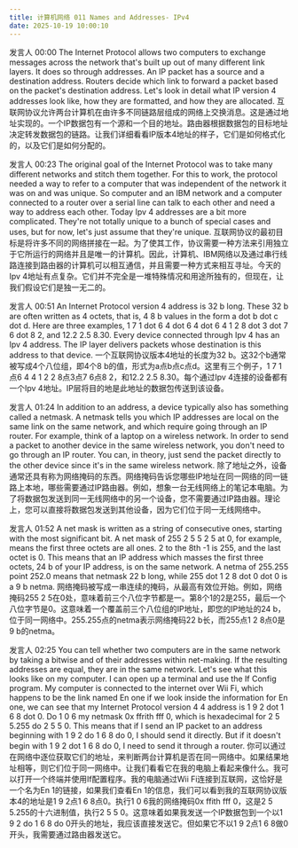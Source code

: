 ```yaml
---
title: 计算机网络 011 Names and Addresses- IPv4
date: 2025-10-19 10:00:10
---
```


发言人   00:00
The Internet Protocol allows two computers to exchange messages across the network that's built up out of many different link layers. It does so through addresses. An IP packet has a source and a destination address. Routers decide which link to forward a packet based on the packet's destination address. Let's look in detail what IP version 4 addresses look like, how they are formatted, and how they are allocated. 
互联网协议允许两台计算机在由许多不同链路层组成的网络上交换消息。这是通过地址实现的。一个IP数据包有一个源和一个目的地址。路由器根据数据包的目标地址决定转发数据包的链路。让我们详细看看IP版本4地址的样子，它们是如何格式化的，以及它们是如何分配的。

发言人   00:23
The original goal of the Internet Protocol was to take many different networks and stitch them together. For this to work, the protocol needed a way to refer to a computer that was independent of the network it was on and was unique. So computer and an IBM network and a computer connected to a router over a serial line can talk to each other and need a way to address each other. Today Ipv 4 addresses are a bit more complicated. They're not totally unique to a bunch of special cases and uses, but for now, let's just assume that they're unique. 
互联网协议的最初目标是将许多不同的网络拼接在一起。为了使其工作，协议需要一种方法来引用独立于它所运行的网络并且是唯一的计算机。因此，计算机、IBM网络以及通过串行线路连接到路由器的计算机可以相互通信，并且需要一种方式来相互寻址。今天的Ipv 4地址有点复杂。它们并不完全是一堆特殊情况和用途所独有的，但现在，让我们假设它们是独一无二的。


发言人   00:51
An Internet Protocol version 4 address is 32 b long. These 32 b are often written as 4 octets, that is, 4 8 b values in the form a dot b dot c dot d. Here are three examples, 1 7 1 dot 6 4 dot 6 4 dot 6 4 1 2 8 dot 3 dot 7 6 dot 8 2, and 12.2 2.5 8.30. Every device connected through Ipv 4 has an Ipv 4 address. The IP layer delivers packets whose destination is this address to that device. 
一个互联网协议版本4地址的长度为32 b。这32个b通常被写成4个八位组，即4个8 b的值，形式为a点b点c点d。这里有三个例子，1 7 1点6 4 4 1 2 2 8点3点7 6点8 2，和12.2 2.5 8.30。每个通过Ipv 4连接的设备都有一个Ipv 4地址。IP层将目的地是此地址的数据包传送到该设备。


发言人   01:24
In addition to an address, a device typically also has something called a netmask. A netmask tells you which IP addresses are local on the same link on the same network, and which require going through an IP router. For example, think of a laptop on a wireless network. In order to send a packet to another device in the same wireless network, you don't need to go through an IP router. You can, in theory, just send the packet directly to the other device since it's in the same wireless network. 
除了地址之外，设备通常还具有称为网络掩码的东西。网络掩码告诉您哪些IP地址在同一网络的同一链路上本地，哪些需要通过IP路由器。例如，想象一台无线网络上的笔记本电脑。为了将数据包发送到同一无线网络中的另一个设备，您不需要通过IP路由器。理论上，您可以直接将数据包发送到其他设备，因为它们位于同一无线网络中。

发言人   01:52
A net mask is written as a string of consecutive ones, starting with the most significant bit. A net mask of 255 2 5 5 2 5 at 0, for example, means the first three octets are all ones. 2 to the 8th -1 is 255, and the last octet is 0. This means that an IP address which masses the first three octets, 24 b of your IP address, is on the same network. A netma of 255.255 point 252.0 means that netmask 22 b long, while 255 dot 1 2 8 dot 0 dot 0 is a 9 b netma. 
网络掩码被写成一串连续的掩码，从最高有效位开始。例如，网络掩码255 2 5在0处，意味着前三个八位字节都是一。第8个1的2是255，最后一个八位字节是0。这意味着一个覆盖前三个八位组的IP地址，即您的IP地址的24 b，位于同一网络中。255.255点的netma表示网络掩码22 b长，而255点1 2 8点0是9 b的netma。

发言人   02:25
You can tell whether two computers are in the same network by taking a bitwise and of their addresses within net-making. If the resulting addresses are equal, they are in the same network. Let's see what this looks like on my computer. I can open up a terminal and use the If Config program. My computer is connected to the internet over Wii Fi, which happens to be the link named En one if we look inside the information for En one, we can see that my Internet Protocol version 4 4 address is 1 9 2 dot 1 6 8 dot 0. Do 1 0 6 my netmask 0x ffrith fff 0, which is hexadecimal for 2 5 5.255 do 2 5 5 0. This means that if I send an IP packet to an address beginning with 1 9 2 do 1 6 8 do 0, I should send it directly. But if it doesn't begin with 1 9 2 dot 1 6 8 do 0, I need to send it through a router. 
你可以通过在网络中逐位获取它们的地址，来判断两台计算机是否在同一网络中。如果结果地址相等，则它们位于同一网络中。让我们看看它在我的电脑上看起来像什么。我可以打开一个终端并使用If配置程序。我的电脑通过Wii Fi连接到互联网，这恰好是一个名为En 1的链接，如果我们查看En 1的信息，我们可以看到我的互联网协议版本4的地址是1 9 2点1 6 8点0。执行1 0 6我的网络掩码0x ffith fff 0，这是2 5 5.255的十六进制值，执行2 5 5 0。这意味着如果我发送一个IP数据包到一个以1 9 2 do 1 6 8 do 0开头的地址，我应该直接发送它。但如果它不以1 9 2点1 6 8做0开头，我需要通过路由器发送它。

